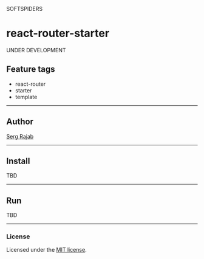 SOFTSPIDERS

# react-router-starter

UNDER DEVELOPMENT

## Feature tags

- react-router
- starter
- template

---

## Author

[Serg Rajab](https://github.com/SergRajab)

---

## Install

TBD

---

## Run

TBD

---

### License

Licensed under the [MIT license](./LICENSE). 
